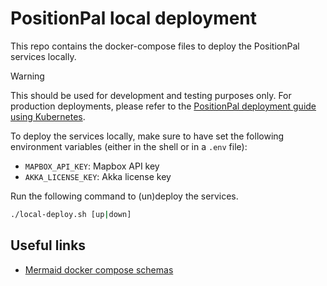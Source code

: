 # PositionPal local deployment

This repo contains the docker-compose files to deploy the PositionPal services locally.

> [!WARNING]
> This should be used for development and testing purposes only.
> For production deployments, please refer to the [PositionPal deployment guide using Kubernetes](https://github.com/position-pal/helm-charts).

To deploy the services locally, make sure to have set the following environment variables (either in the shell or in a `.env` file):

- `MAPBOX_API_KEY`: Mapbox API key
- `AKKA_LICENSE_KEY`: Akka license key

<!--and a valid `service-account.json` file is present in the `./secrets` directory.-->

Run the following command to (un)deploy the services.

```bash
./local-deploy.sh [up|down]
```

## Useful links

- [Mermaid docker compose schemas](https://derlin.github.io/docker-compose-viz-mermaid/)
